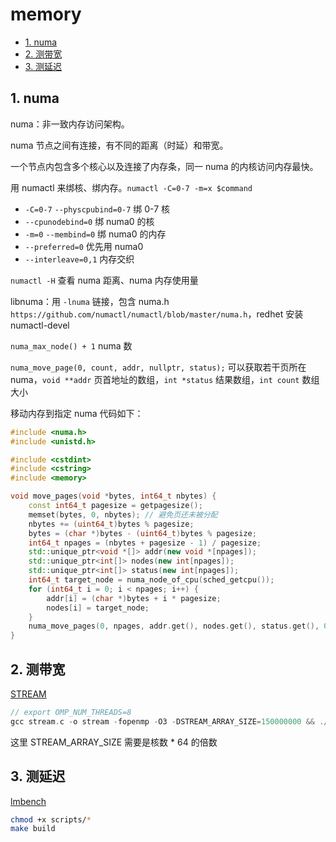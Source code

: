 # memory

- [1. numa](#1-numa)
- [2. 测带宽](#2-测带宽)
- [3. 测延迟](#3-测延迟)

## 1. numa

numa：非一致内存访问架构。

numa 节点之间有连接，有不同的距离（时延）和带宽。

一个节点内包含多个核心以及连接了内存条，同一 numa 的内核访问内存最快。

用 numactl 来绑核、绑内存。`numactl -C=0-7 -m=x $command`

- `-C=0-7` `--physcpubind=0-7` 绑 0-7 核
- `--cpunodebind=0` 绑 numa0 的核
- `-m=0` `--membind=0` 绑 numa0 的内存
- `--preferred=0` 优先用 numa0
- `--interleave=0,1` 内存交织

`numactl -H` 查看 numa 距离、numa 内存使用量

libnuma：用 `-lnuma` 链接，包含 numa.h `https://github.com/numactl/numactl/blob/master/numa.h`，redhet 安装 numactl-devel

`numa_max_node() + 1` numa 数

`numa_move_page(0, count, addr, nullptr, status);` 可以获取若干页所在 numa，`void **addr` 页首地址的数组，`int *status` 结果数组，`int count` 数组大小

移动内存到指定 numa 代码如下：

```cpp
#include <numa.h>
#include <unistd.h>

#include <cstdint>
#include <cstring>
#include <memory>

void move_pages(void *bytes, int64_t nbytes) {
    const int64_t pagesize = getpagesize();
    memset(bytes, 0, nbytes); // 避免页还未被分配
    nbytes += (uint64_t)bytes % pagesize;
    bytes = (char *)bytes - (uint64_t)bytes % pagesize;
    int64_t npages = (nbytes + pagesize - 1) / pagesize;
    std::unique_ptr<void *[]> addr(new void *[npages]);
    std::unique_ptr<int[]> nodes(new int[npages]);
    std::unique_ptr<int[]> status(new int[npages]);
    int64_t target_node = numa_node_of_cpu(sched_getcpu());
    for (int64_t i = 0; i < npages; i++) {
        addr[i] = (char *)bytes + i * pagesize;
        nodes[i] = target_node;
    }
    numa_move_pages(0, npages, addr.get(), nodes.get(), status.get(), 0);
}
```

## 2. 测带宽

[STREAM](https://github.com/jeffhammond/STREAM)

```cpp
// export OMP_NUM_THREADS=8
gcc stream.c -o stream -fopenmp -O3 -DSTREAM_ARRAY_SIZE=150000000 && ./stream
```

这里 STREAM_ARRAY_SIZE 需要是核数 \* 64 的倍数

## 3. 测延迟

[lmbench](https://github.com/intel/lmbench)

```sh
chmod +x scripts/*
make build
```
